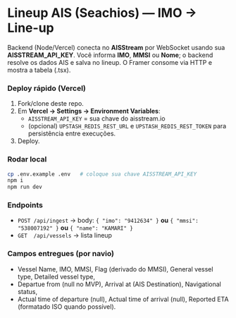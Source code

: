 # Lineup AIS (Seachios) — IMO → Line-up

Backend (Node/Vercel) conecta no **AISStream** por WebSocket usando sua **AISSTREAM_API_KEY**.
Você informa **IMO**, **MMSI** ou **Nome**; o backend resolve os dados AIS e salva no lineup.
O Framer consome via HTTP e mostra a tabela (.tsx).

### Deploy rápido (Vercel)
1. Fork/clone deste repo.
2. Em **Vercel → Settings → Environment Variables**:
   - `AISSTREAM_API_KEY` = sua chave do aisstream.io
   - (opcional) `UPSTASH_REDIS_REST_URL` e `UPSTASH_REDIS_REST_TOKEN` para persistência entre execuções.
3. Deploy.

### Rodar local
```bash
cp .env.example .env   # coloque sua chave AISSTREAM_API_KEY
npm i
npm run dev
```

### Endpoints
- `POST /api/ingest`  → body: `{ "imo": "9412634" }` **ou** `{ "mmsi": "538007192" }` **ou** `{ "name": "KAMARI" }`
- `GET  /api/vessels` → lista lineup

### Campos entregues (por navio)
- Vessel Name, IMO, MMSI, Flag (derivado do MMSI), General vessel type, Detailed vessel type,
- Departue from (null no MVP), Arrival at (AIS Destination), Navigational status,
- Actual time of departure (null), Actual time of arrival (null), Reported ETA (formatado ISO quando possível).
